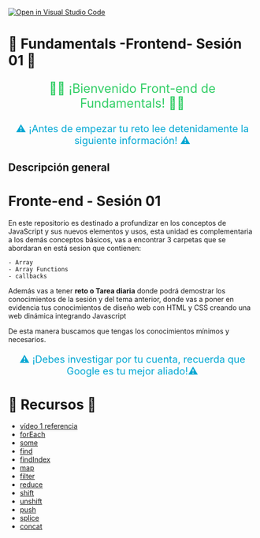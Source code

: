 [![Open in Visual Studio Code](https://classroom.github.com/assets/open-in-vscode-c66648af7eb3fe8bc4f294546bfd86ef473780cde1dea487d3c4ff354943c9ae.svg)](https://classroom.github.com/online_ide?assignment_repo_id=8300990&assignment_repo_type=AssignmentRepo)
# 🧪 Fundamentals -Frontend- Sesión 01  🧪

<p style="color:#32ce66; font-size: 25px; text-align:center;"> 👋🏼 ¡Bienvenido  Front-end de Fundamentals! 👋🏼 </p>

<p style="color:#00a7d3; font-size: 20px; text-align:center;"> ⚠️  ¡Antes de empezar tu reto lee detenidamente la siguiente información! ⚠️ </p>

## Descripción general 

# Fronte-end - Sesión 01

En este repositorio es destinado a profundizar en los conceptos de JavaScript y sus nuevos elementos y usos, esta unidad es complementaria a los demás conceptos básicos, vas a encontrar 3 carpetas que se abordaran en está sesion que contienen:

    - Array 
    - Array Functions
    - callbacks


Además vas a tener **reto o Tarea diaria** donde podrá demostrar los conocimientos de la sesión y del tema anterior, donde vas a poner en evidencia tus conocimientos de diseño web con HTML y CSS creando una web dinámica integrando Javascript

De esta manera buscamos que tengas los conocimientos mínimos y necesarios.


<p style="color:#00a7d3; font-size: 20px; text-align:center;"> ⚠️  ¡Debes investigar por tu cuenta, recuerda que Google es tu mejor aliado!⚠️ </p>



# 🧪 Recursos  🧪

- [vídeo 1 referencia](https://www.youtube.com/watch?v=bkgXlQp5hbI&ab_channel=VidaMRR-Dise%C3%B1oydesarrolloweb)
-  [forEach](https://developer.mozilla.org/es/docs/Web/JavaScript/Reference/Global_Objects/Array/forEach)
-  [some](https://developer.mozilla.org/es/docs/Web/JavaScript/Reference/Global_Objects/Array/some)
-  [find](https://developer.mozilla.org/es/docs/Web/JavaScript/Reference/Global_Objects/Array/find)
- [findIndex](https://developer.mozilla.org/es/docs/Web/JavaScript/Reference/Global_Objects/Array/findIndex)
- [map](https://developer.mozilla.org/es/docs/Web/JavaScript/Reference/Global_Objects/Array/map)
- [filter](https://developer.mozilla.org/es/docs/Web/JavaScript/Reference/Global_Objects/Array/filter)
- [reduce](https://developer.mozilla.org/es/docs/Web/JavaScript/Reference/Global_Objects/Array/Reduce)
- [shift](https://developer.mozilla.org/es/docs/Web/JavaScript/Reference/Global_Objects/Array/shift)
- [unshift](https://developer.mozilla.org/es/docs/Web/JavaScript/Reference/Global_Objects/Array/unshift)
- [push](https://developer.mozilla.org/es/docs/Web/JavaScript/Reference/Global_Objects/Array/push)
- [splice](https://developer.mozilla.org/es/docs/Web/JavaScript/Reference/Global_Objects/Array/splice)
- [concat](https://developer.mozilla.org/es/docs/Web/JavaScript/Reference/Global_Objects/Array/concat)